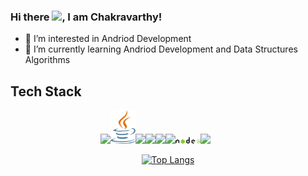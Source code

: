 ### Hi there <img src="https://raw.githubusercontent.com/MartinHeinz/MartinHeinz/master/wave.gif" width="30px">, I am Chakravarthy!



- 👀 I’m interested in Andriod Development
- 🌱 I’m currently learning Andriod Development and Data Structures Algorithms
<!-- - 💞️ I’m looking to collaborate on Anything that related to Java and AD -->



<!-- ![trophy](https://github-profile-trophy.vercel.app/?username=ryo-ma) -->
## Tech Stack

<div align="center"><img width="40" 
src="https://raw.githubusercontent.com/gilbarbara/logos/master/logos/android-icon.svg"/><img width="40" src="https://raw.githubusercontent.com/gilbarbara/logos/master/logos/java.svg"/><img width="40" src="https://raw.githubusercontent.com/gilbarbara/logos/master/logos/kotlin.svg"/><img width="40"
src="https://raw.githubusercontent.com/gilbarbara/logos/master/logos/git-icon.svg"/><img width="40" 
src="https://raw.githubusercontent.com/gilbarbara/logos/master/logos/javascript.svg"/><img width="40" 
src="https://raw.githubusercontent.com/gilbarbara/logos/master/logos/react.svg"/><img width="40" 
src="https://raw.githubusercontent.com/gilbarbara/logos/master/logos/nodejs.svg"/><img width="40" 
src="https://raw.githubusercontent.com/gilbarbara/logos/master/logos/python.svg"/><img width="40"                                                                                       


<!---
Chakravarthy7102/Chakravarthy7102 is a ✨ special ✨ repository because its `README.md` (this file) appears on your GitHub profile.
You can click the Preview link to take a look at your changes.
--->
[![Top Langs](https://github-readme-stats.vercel.app/api/top-langs/?username=Chakravarthy7102&layout=compact)](https://github.com/anuraghazra/github-readme-stats)


